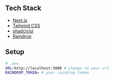 ## Tech Stack

- [Next.js](https://nextjs.org)
- [Tailwind CSS](https://tailwindcss.com)
- [shadcn/ui](https://ui.shadcn.com)
- [Raindrop](https://raindrop.io)

## Setup

```bash
# .env
URL=http://localhost:3000 # change to your url
RAINDROP_TOKEN= # your raindrop token
```
